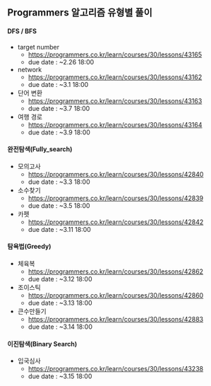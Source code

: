 ## Programmers 알고리즘 유형별 풀이
#### DFS / BFS
  - target number
    - https://programmers.co.kr/learn/courses/30/lessons/43165
    - due date : ~2.26 18:00
  - network
    - https://programmers.co.kr/learn/courses/30/lessons/43162
    - due date : ~3.1 18:00
  - 단어 변환
    - https://programmers.co.kr/learn/courses/30/lessons/43163
    - due date : ~3.7 18:00
  - 여행 경로
    - https://programmers.co.kr/learn/courses/30/lessons/43164
    - due date : ~3.9 18:00

#### 완전탐색(Fully_search)
  - 모의고사
    - https://programmers.co.kr/learn/courses/30/lessons/42840
    - due date : ~3.3 18:00
  - 소수찾기
    - https://programmers.co.kr/learn/courses/30/lessons/42839
    - due date : ~3.5 18:00
  - 카펫
    - https://programmers.co.kr/learn/courses/30/lessons/42842
    - due date : ~3.11 18:00
#### 탐욕법(Greedy)
  - 체육복
    - https://programmers.co.kr/learn/courses/30/lessons/42862
    - due date : ~3.12 18:00
  - 조이스틱
    - https://programmers.co.kr/learn/courses/30/lessons/42860
    - due date : ~3.13 18:00
  - 큰수만들기
    - https://programmers.co.kr/learn/courses/30/lessons/42883
    - due date : ~3.14 18:00
#### 이진탐색(Binary Search)
  - 입국심사
    - https://programmers.co.kr/learn/courses/30/lessons/43238
    - due date : ~3.15 18:00
